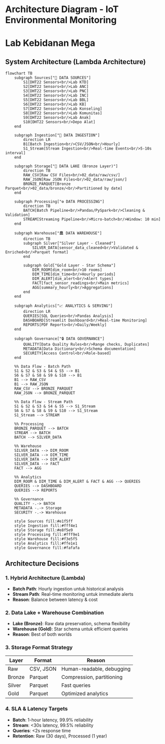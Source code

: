# Architecture Diagram - IoT Environmental Monitoring

# Lab Kebidanan Mega

## System Architecture (Lambda Architecture)

```mermaid
flowchart TB
    subgraph Sources["📡 DATA SOURCES"]
        S1[DHT22 Sensors<br/>Lab KTD]
        S2[DHT22 Sensors<br/>Lab ANC]
        S3[DHT22 Sensors<br/>Lab PNC]
        S4[DHT22 Sensors<br/>Lab INC]
        S5[DHT22 Sensors<br/>Lab BBL]
        S6[DHT22 Sensors<br/>Lab KB]
        S7[DHT22 Sensors<br/>Lab Konseling]
        S8[DHT22 Sensors<br/>Lab Komunitas]
        S9[DHT22 Sensors<br/>Lab Anak]
        S10[DHT22 Sensors<br/>Depo Alat]
    end

    subgraph Ingestion["🔄 DATA INGESTION"]
        direction LR
        B1[Batch Ingestion<br/>CSV/JSON<br/>Hourly]
        S1_Stream[Stream Ingestion<br/>Real-time Events<br/>5-10s interval]
    end

    subgraph Storage["💾 DATA LAKE (Bronze Layer)"]
        direction TB
        RAW_CSV[Raw CSV Files<br/>02_data/raw/csv/]
        RAW_JSON[Raw JSON Files<br/>02_data/raw/json/]
        BRONZE_PARQUET[Bronze Parquet<br/>02_data/bronze/<br/>Partitioned by date]
    end

    subgraph Processing["⚙️ DATA PROCESSING"]
        direction TB
        BATCH[Batch Pipeline<br/>Pandas/PySpark<br/>Cleaning & Validation]
        STREAM[Streaming Pipeline<br/>Micro-batch<br/>Window: 10 min]
    end

    subgraph Warehouse["🏛️ DATA WAREHOUSE"]
        direction TB
        subgraph Silver["Silver Layer - Cleaned"]
            SILVER_DATA[sensor_data_cleaned<br/>Validated & Enriched<br/>Parquet format]
        end
        
        subgraph Gold["Gold Layer - Star Schema"]
            DIM_ROOM[dim_room<br/>10 rooms]
            DIM_TIME[dim_time<br/>Hourly periods]
            DIM_ALERT[dim_alert<br/>Alert types]
            FACT[fact_sensor_readings<br/>Main metrics]
            AGG[summary_hourly<br/>Aggregations]
        end
    end

    subgraph Analytics["📈 ANALYTICS & SERVING"]
        direction LR
        QUERIES[SQL Queries<br/>Pandas Analysis]
        DASHBOARD[Streamlit Dashboard<br/>Real-time Monitoring]
        REPORTS[PDF Reports<br/>Daily/Weekly]
    end

    subgraph Governance["🔒 DATA GOVERNANCE"]
        QUALITY[Data Quality Rules<br/>Range checks, Duplicates]
        METADATA[Data Dictionary<br/>Schema documentation]
        SECURITY[Access Control<br/>Role-based]
    end

    %% Data Flow - Batch Path
    S1 & S2 & S3 & S4 & S5 --> B1
    S6 & S7 & S8 & S9 & S10 --> B1
    B1 --> RAW_CSV
    B1 --> RAW_JSON
    RAW_CSV --> BRONZE_PARQUET
    RAW_JSON --> BRONZE_PARQUET
    
    %% Data Flow - Stream Path
    S1 & S2 & S3 & S4 & S5 --> S1_Stream
    S6 & S7 & S8 & S9 & S10 --> S1_Stream
    S1_Stream --> STREAM
    
    %% Processing
    BRONZE_PARQUET --> BATCH
    STREAM --> BATCH
    BATCH --> SILVER_DATA
    
    %% Warehouse
    SILVER_DATA --> DIM_ROOM
    SILVER_DATA --> DIM_TIME
    SILVER_DATA --> DIM_ALERT
    SILVER_DATA --> FACT
    FACT --> AGG
    
    %% Analytics
    DIM_ROOM & DIM_TIME & DIM_ALERT & FACT & AGG --> QUERIES
    QUERIES --> DASHBOARD
    QUERIES --> REPORTS
    
    %% Governance
    QUALITY -.-> BATCH
    METADATA -.-> Storage
    SECURITY -.-> Warehouse

    style Sources fill:#e1f5ff
    style Ingestion fill:#fff4e1
    style Storage fill:#e8f5e9
    style Processing fill:#fff9e1
    style Warehouse fill:#f3e5f5
    style Analytics fill:#ffe1e1
    style Governance fill:#fafafa
```

## Architecture Decisions

### 1. **Hybrid Architecture (Lambda)**

- **Batch Path**: Hourly ingestion untuk historical analysis
- **Stream Path**: Real-time monitoring untuk immediate alerts
- **Reason**: Balance between latency & cost

### 2. **Data Lake + Warehouse Combination**

- **Lake (Bronze)**: Raw data preservation, schema flexibility
- **Warehouse (Gold)**: Star schema untuk efficient queries
- **Reason**: Best of both worlds

### 3. **Storage Format Strategy**

| Layer | Format | Reason |
|-------|--------|--------|
| Raw | CSV, JSON | Human-readable, debugging |
| Bronze | Parquet | Compression, partitioning |
| Silver | Parquet | Fast queries |
| Gold | Parquet | Optimized analytics |

### 4. **SLA & Latency Targets**

- **Batch**: 1-hour latency, 99.9% reliability
- **Stream**: <30s latency, 99.5% reliability
- **Queries**: <2s response time
- **Retention**: Raw (30 days), Processed (1 year)
